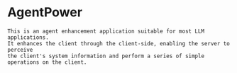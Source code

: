 # AgentPower
    This is an agent enhancement application suitable for most LLM applications.
    It enhances the client through the client-side, enabling the server to perceive 
    the client's system information and perform a series of simple operations on the client.  
